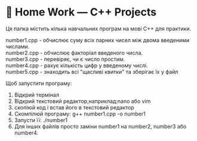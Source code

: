 # 🧮 Home Work — C++ Projects

Ця папка містить кілька навчальних програм на мові C++ для практики.

number1.cpp - обчислює суму всіх парних чисел між двома введеними числами.  
number2.cpp - обчислює факторіал введеного числа.  
number3.cpp - перевіряє, чи є число простим.  
number4.cpp - рахує кількість цифр у введеному числі.                       
number5.срр - знаходить всі "щасливі квитки" та зберігає їх у файл

Щоб запустити програму:
1. Відкрий термінал
2. Відкрий текстовий редактор,наприклад:nano aбо vim
3. скопіюй код і встав його в текстовий редактор
4. Скомпілюй програму: g++ number1.cpp -o number1
5. Запусти її: ./number1
6. Для інших файлів просто заміни number1 на number2, number3 або number4.

